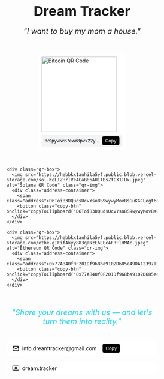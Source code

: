<!DREAMTRACKER>
<html lang="en">
<head>
 
  <meta property="og:title" content="Dream Tracker">
  <meta property="og:description" content="Share your dreams with us — and let's turn them into reality.">
  <meta property="og:type" content="website">
  <title>Dream Tracker</title>
  <link rel="icon" href="data:image/svg+xml,<svg xmlns=%22http://www.w3.org/2000/svg%22 viewBox=%220 0 100 100%22><text y=%22.9em%22 font-size=%2290%22>✨</text></svg>">
  <style>
    * {
      margin: 0;
      padding: 0;
      box-sizing: border-box;
      font-family: -apple-system, BlinkMacSystemFont, 'Segoe UI', Roboto, Oxygen, Ubuntu, Cantarell, 'Open Sans', 'Helvetica Neue', sans-serif;
    }
    
    body {
      background-color: black;
      color: white;
      min-height: 100vh;
      display: flex;
      flex-direction: column;
      align-items: center;
      justify-content: center;
      padding: 2.5rem 1rem;
    }
    
    h1 {
      font-size: 2.25rem;
      font-weight: bold;
      margin-bottom: 1rem;
      text-align: center;
    }
    
    .quote {
      font-size: 1.25rem;
      font-style: italic;
      margin-bottom: 3rem;
      text-align: center;
    }
    
    .qr-container {
      display: flex;
      flex-wrap: wrap;
      justify-content: center;
      gap: 2rem;
      margin-top: 2rem;
    }
    
    .qr-box {
      background-color: white;
      padding: 0.5rem;
      border-radius: 0.375rem;
      display: flex;
      flex-direction: column;
      box-shadow: 0 4px 6px rgba(255, 255, 255, 0.1);
      transition: transform 0.2s ease;
    }
    
    .qr-box:hover {
      transform: translateY(-5px);
    }
    
    .qr-img {
      width: 200px;
      height: 200px;
      object-fit: contain;
    }
    
    .address-container {
      display: flex;
      align-items: center;
      justify-content: space-between;
      margin-top: 0.5rem;
      padding: 0.25rem 0.5rem;
      background-color: #f3f4f6;
      border-radius: 0.25rem;
      font-size: 0.75rem;
    }
    
    .address {
      color: black;
      white-space: nowrap;
      overflow: hidden;
      text-overflow: ellipsis;
      max-width: 150px;
    }
    
    .copy-btn {
      margin-left: 0.25rem;
      padding: 0.25rem 0.5rem;
      background-color: black;
      color: white;
      border: none;
      border-radius: 0.25rem;
      cursor: pointer;
      font-size: 0.75rem;
      transition: background-color 0.2s ease;
    }
    
    .copy-btn:hover {
      background-color: #333;
    }
    
    .tagline {
      color: #22d3ee;
      font-size: 1.25rem;
      font-style: italic;
      margin: 2.5rem 0;
      max-width: 42rem;
      text-align: center;
    }
    
    .contact-box {
      display: flex;
      align-items: center;
      background-color: white;
      padding: 0.5rem 1rem;
      border-radius: 0.375rem;
      margin-top: 1rem;
      box-shadow: 0 4px 6px rgba(255, 255, 255, 0.1);
      transition: transform 0.2s ease;
    }
    
    .contact-box:hover {
      transform: translateY(-2px);
    }
    
    .contact-icon {
      color: black;
      margin-right: 0.5rem;
    }
    
    .contact-text {
      color: black;
    }
    
    .contact-link {
      color: black;
      text-decoration: none;
      transition: color 0.2s ease;
    }
    
    .contact-link:hover {
      color: #2563eb;
      text-decoration: underline;
    }
    
    .toast {
      position: fixed;
      bottom: 20px;
      left: 50%;
      transform: translateX(-50%);
      background-color: #22d3ee;
      color: black;
      padding: 10px 20px;
      border-radius: 4px;
      opacity: 0;
      transition: opacity 0.3s ease;
      pointer-events: none;
    }
    
    .toast.show {
      opacity: 1;
    }
    
    @media (max-width: 768px) {
      h1 {
        font-size: 1.75rem;
      }
      
      .quote, .tagline {
        font-size: 1rem;
      }
      
      .qr-container {
        gap: 1rem;
      }
      
      .qr-img {
        width: 150px;
        height: 150px;
      }
    }
  </style>
</head>
<body>
  <h1>Dream Tracker</h1>
  <p class="quote">"I want to buy my mom a house."</p>
  
  <div class="qr-container">
    <div class="qr-box">
      <img src="https://hebbkx1anhila5yf.public.blob.vercel-storage.com/solana_address_qr-fTcPZr2o32mdiGvFQ5T4SbiUl1Ri7Y.png" alt="Bitcoin QR Code" class="qr-img">
      <div class="address-container">
        <span class="address">bc1pyvlw67ewr8pvx22y25tgt5emwrcffmvtqpnajqpatp6xzzxsdawssccsgz</span>
        <button class="copy-btn" onclick="copyToClipboard('bc1pyvlw67ewr8pvx22y25tgt5emwrcffmvtqpnajqpatp6xzzxsdawssccsgz')">Copy</button>
      </div>
    </div>
    
    <div class="qr-box">
      <img src="https://hebbkx1anhila5yf.public.blob.vercel-storage.com/sol-KeLIZHrlVe4CaB86AUITBsZfCX1TUx.jpeg" alt="Solana QR Code" class="qr-img">
      <div class="address-container">
        <span class="address">D6ToiB3DQudsUcvYso8S9wywyMovBsGuKGCLegt6d3cg</span>
        <button class="copy-btn" onclick="copyToClipboard('D6ToiB3DQudsUcvYso8S9wywyMovBsGuKGCLegt6d3cg')">Copy</button>
      </div>
    </div>
    
    <div class="qr-box">
      <img src="https://hebbkx1anhila5yf.public.blob.vercel-storage.com/ethe-gIFifAkyy883qaNzE6EEcAFRFlHMAc.jpeg" alt="Ethereum QR Code" class="qr-img">
      <div class="address-container">
        <span class="address">0x77AB40f0F201Df968ba9102D685e49DA12397aBD</span>
        <button class="copy-btn" onclick="copyToClipboard('0x77AB40f0F201Df968ba9102D685e49DA12397aBD')">Copy</button>
      </div>
    </div>
  </div>
  
  <p class="tagline">"Share your dreams with us — and let's turn them into reality."</p>
  
  <div class="contact-box">
    <svg class="contact-icon" xmlns="http://www.w3.org/2000/svg" width="18" height="18" viewBox="0 0 24 24" fill="none" stroke="currentColor" stroke-width="2" stroke-linecap="round" stroke-linejoin="round">
      <rect x="2" y="4" width="20" height="16" rx="2"></rect>
      <path d="m22 7-8.97 5.7a1.94 1.94 0 0 1-2.06 0L2 7"></path>
    </svg>
    <span class="contact-text">info.dreamtracker@gmail.com</span>
    <button class="copy-btn" style="margin-left: 1rem;" onclick="copyToClipboard('info.dreamtracker@gmail.com')">Copy</button>
  </div>
  
  <div class="contact-box">
    <svg class="contact-icon" xmlns="http://www.w3.org/2000/svg" width="18" height="18" viewBox="0 0 24 24" fill="none" stroke="currentColor" stroke-width="2" stroke-linecap="round" stroke-linejoin="round">
      <path d="M9 12a3 3 0 1 0 6 0a3 3 0 0 0 -6 0"></path>
      <path d="M16.5 7.5v.001"></path>
      <path d="M20.5 4.5l-17 0c-1.5 0 -3 1.5 -3 3l0 9c0 1.5 1.5 3 3 3l17 0c1.5 0 3 -1.5 3 -3l0 -9c0 -1.5 -1.5 -3 -3 -3"></path>
    </svg>
    <a href="https://www.tiktok.com/@dream.tracker" target="_blank" rel="noopener noreferrer" class="contact-link">dream.tracker</a>
  </div>
  
  <div id="toast" class="toast">Copied to clipboard!</div>
  
  <script>
    function copyToClipboard(text) {
      navigator.clipboard.writeText(text)
        .then(() => {
          const toast = document.getElementById('toast');
          toast.classList.add('show');
          setTimeout(() => {
            toast.classList.remove('show');
          }, 2000);
        })
        .catch(err => {
          console.error('Failed to copy: ', err);
          alert("Failed to copy. Please try again.");
        });
    }
    
    // Preload images to ensure they display properly
    window.addEventListener('load', function() {
      const images = [
        'https://hebbkx1anhila5yf.public.blob.vercel-storage.com/solana_address_qr-fTcPZr2o32mdiGvFQ5T4SbiUl1Ri7Y.png',
        'https://hebbkx1anhila5yf.public.blob.vercel-storage.com/sol-KeLIZHrlVe4CaB86AUITBsZfCX1TUx.jpeg',
        'https://hebbkx1anhila5yf.public.blob.vercel-storage.com/ethe-gIFifAkyy883qaNzE6EEcAFRFlHMAc.jpeg'
      ];
      
      images.forEach(src => {
        const img = new Image();
        img.src = src;
      });
    });
  </script>
</body>
</html>
